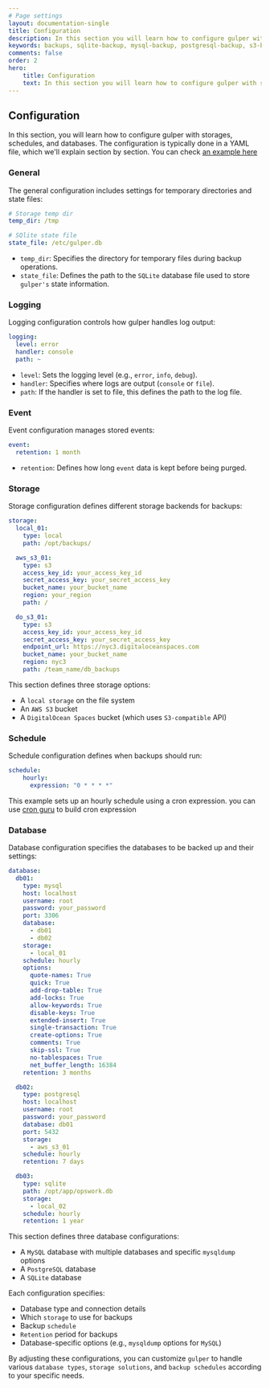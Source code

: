 ```yaml
---
# Page settings
layout: documentation-single
title: Configuration
description: In this section you will learn how to configure gulper with storages, schedules and databases
keywords: backups, sqlite-backup, mysql-backup, postgresql-backup, s3-backup, clivern
comments: false
order: 2
hero:
    title: Configuration
    text: In this section you will learn how to configure gulper with storages, schedules and databases
---
```



## Configuration

In this section, you will learn how to configure gulper with storages, schedules, and databases. The configuration is typically done in a YAML file, which we'll explain section by section. You can check [an example here](https://github.com/Clivern/Gulper/blob/main/config.example.yaml)

### General

The general configuration includes settings for temporary directories and state files:

```yaml
# Storage temp dir
temp_dir: /tmp

# SQlite state file
state_file: /etc/gulper.db
```

- `temp_dir`: Specifies the directory for temporary files during backup operations.
- `state_file`: Defines the path to the `SQLite` database file used to store `gulper's` state information.


### Logging

Logging configuration controls how gulper handles log output:

```yaml
logging:
  level: error
  handler: console
  path: ~
```

- `level`: Sets the logging level (e.g., `error`, `info`, `debug`).
- `handler`: Specifies where logs are output (`console` or `file`).
- `path`: If the handler is set to file, this defines the path to the log file.


### Event

Event configuration manages stored events:

```yaml
event:
  retention: 1 month
```

- `retention`: Defines how long `event` data is kept before being purged.


### Storage

Storage configuration defines different storage backends for backups:

```yaml
storage:
  local_01:
    type: local
    path: /opt/backups/

  aws_s3_01:
    type: s3
    access_key_id: your_access_key_id
    secret_access_key: your_secret_access_key
    bucket_name: your_bucket_name
    region: your_region
    path: /

  do_s3_01:
    type: s3
    access_key_id: your_access_key_id
    secret_access_key: your_secret_access_key
    endpoint_url: https://nyc3.digitaloceanspaces.com
    bucket_name: your_bucket_name
    region: nyc3
    path: /team_name/db_backups
```

This section defines three storage options:

- A `local storage` on the file system
- An `AWS S3` bucket
- A `DigitalOcean Spaces` bucket (which uses `S3-compatible` API)


### Schedule

Schedule configuration defines when backups should run:

```yaml
schedule:
    hourly:
      expression: "0 * * * *"
```

This example sets up an hourly schedule using a cron expression. you can use [cron guru](https://crontab.guru/) to build cron expression


### Database

Database configuration specifies the databases to be backed up and their settings:

```yaml
database:
  db01:
    type: mysql
    host: localhost
    username: root
    password: your_password
    port: 3306
    database:
      - db01
      - db02
    storage:
      - local_01
    schedule: hourly
    options:
      quote-names: True
      quick: True
      add-drop-table: True
      add-locks: True
      allow-keywords: True
      disable-keys: True
      extended-insert: True
      single-transaction: True
      create-options: True
      comments: True
      skip-ssl: True
      no-tablespaces: True
      net_buffer_length: 16384
    retention: 3 months

  db02:
    type: postgresql
    host: localhost
    username: root
    password: your_password
    database: db01
    port: 5432
    storage:
      - aws_s3_01
    schedule: hourly
    retention: 7 days

  db03:
    type: sqlite
    path: /opt/app/opswork.db
    storage:
      - local_02
    schedule: hourly
    retention: 1 year
```

This section defines three database configurations:

- A `MySQL` database with multiple databases and specific `mysqldump` options
- A `PostgreSQL` database
- A `SQLite` database

Each configuration specifies:

- Database type and connection details
- Which `storage` to use for backups
- Backup `schedule`
- `Retention` period for backups
- Database-specific options (e.g., `mysqldump` options for `MySQL`)

By adjusting these configurations, you can customize `gulper` to handle various `database types`, `storage solutions`, and `backup schedules` according to your specific needs.

